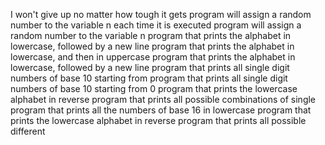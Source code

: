 I won't give up no matter how tough it gets
program will assign a random number to the variable n each time it is executed
program will assign a random number to the variable n
program that prints the alphabet in lowercase, followed by a new line
program that prints the alphabet in lowercase, and then in uppercase
program that prints the alphabet in lowercase, followed by a new line
program that prints all single digit numbers of base 10 starting from
program that prints all single digit numbers of base 10 starting from 0
program that prints the lowercase alphabet in reverse
program that prints all possible combinations of single
program that prints all the numbers of base 16 in lowercase
program that prints the lowercase alphabet in reverse
program that prints all possible different
